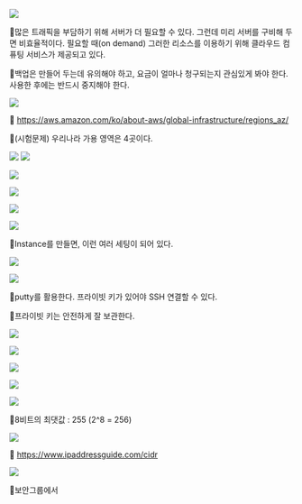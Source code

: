 ![](../image/Pasted%20image%2020240509120414.png)

📌많은 트래픽을 부담하기 위해 서버가 더 필요할 수 있다. 그런데 미리 서버를 구비해 두면 비효율적이다. 필요할 때(on demand) 그러한 리소스를 이용하기 위해 클라우드 컴퓨팅 서비스가 제공되고 있다.

📌백업은 만들어 두는데 유의해야 하고, 요금이 얼마나 청구되는지 관심있게 봐야 한다. 사용한 후에는 반드시 중지해야 한다.

![](../image/Pasted%20image%2020240509120904.png)

📌 https://aws.amazon.com/ko/about-aws/global-infrastructure/regions_az/

📌(시험문제) 우리나라 가용 영역은 4곳이다.

![](../image/Pasted%20image%2020240509121039.png)
![](../image/Pasted%20image%2020240509121359.png)

![](../image/Pasted%20image%2020240509121411.png)

![](../image/Pasted%20image%2020240509121458.png)

![](../image/Pasted%20image%2020240509121711.png)

![](../image/Pasted%20image%2020240509121830.png)

📌Instance를 만들면, 이런 여러 세팅이 되어 있다.

![](../image/Pasted%20image%2020240509121906.png)

![](../image/Pasted%20image%2020240509122124.png)

📌putty를 활용한다. 프라이빗 키가 있어야 SSH 연결할 수 있다.

📌프라이빗 키는 안전하게 잘 보관한다.

![](../image/Pasted%20image%2020240509122502.png)

![](../image/Pasted%20image%2020240509122515.png)

![](../image/Pasted%20image%2020240509122546.png)

![](../image/Pasted%20image%2020240509122707.png)

![](../image/Pasted%20image%2020240509122755.png)

📌8비트의 최댓값 : 255 (2^8 = 256)

![](../image/Pasted%20image%2020240509123049.png)

📌 https://www.ipaddressguide.com/cidr


![](../image/Pasted%20image%2020240509123213.png)

📌보안그룹에서 